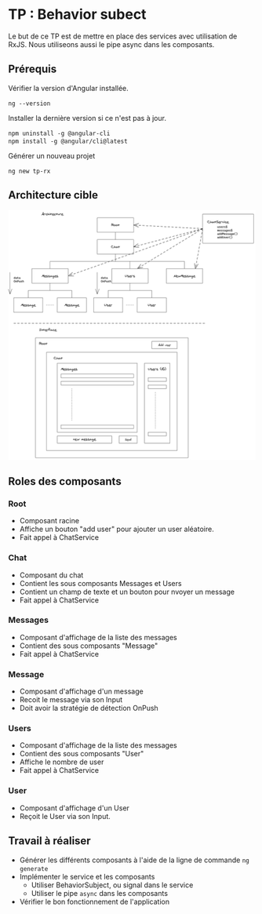 # TP : Behavior subect

Le but de ce TP est de mettre en place des services avec utilisation de RxJS. Nous utiliseons aussi le pipe async dans les composants.

## Prérequis

Vérifier la version d'Angular installée.

```
ng --version
```

Installer la dernière version si ce n'est pas à jour.

```
npm uninstall -g @angular-cli
npm install -g @angular/cli@latest
```

Générer un nouveau projet

```
ng new tp-rx
```
## Architecture cible

![archi](archi.png)

## Roles des composants

### Root

* Composant racine
* Affiche un bouton "add user" pour ajouter un user aléatoire.
* Fait appel à ChatService

### Chat

* Composant du chat
* Contient les sous composants Messages et Users
* Contient un champ de texte et un bouton pour nvoyer un message
* Fait appel à ChatService

### Messages

* Composant d'affichage de la liste des messages
* Contient des sous composants "Message"
* Fait appel à ChatService


### Message 

* Composant d'affichage d'un message
* Recoit le message via son Input
* Doit avoir la stratégie de détection OnPush

### Users

* Composant d'affichage de la liste des messages
* Contient des sous composants "User"
* Affiche le nombre de user
* Fait appel à ChatService

### User

* Composant d'affichage d'un User
* Reçoit le User via son Input.

## Travail à réaliser

* Générer les différents composants à l'aide de la ligne de commande `ng generate`
* Implémenter le service et les composants
    * Utiliser BehaviorSubject, ou signal dans le service
    * Utiliser le pipe `async` dans les composants
* Vérifier le bon fonctionnement de l'application 